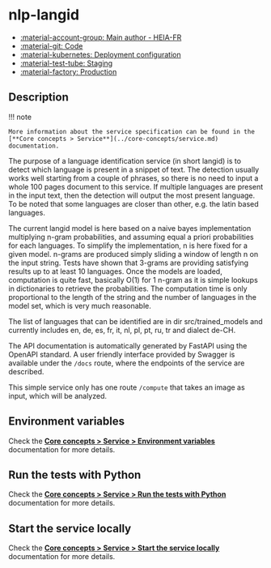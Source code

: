 # nlp-langid

- [:material-account-group: Main author - HEIA-FR](https://www.hes-so.ch/swiss-ai-center/equipe)
- [:material-git: Code](https://github.com/swiss-ai-center/nlp-langid-service)
- [:material-kubernetes: Deployment configuration](https://github.com/swiss-ai-center/nlp-langid-service/tree/main/model-serving/kubernetes)
- [:material-test-tube: Staging](https://langid-swiss-ai-center.kube-ext.isc.heia-fr.ch)
- [:material-factory: Production](https://langid-service.swiss-ai-center.ch)

## Description

!!! note

    More information about the service specification can be found in the
    [**Core concepts > Service**](../core-concepts/service.md) documentation.

The purpose of a language identification service (in short langid) is to detect
which language is present in a snippet of text. The detection usually works well
starting from a couple of phrases, so there is no need to input a whole 100
pages document to this service. If multiple languages are present in the input
text, then the detection will output the most present language. To be noted that
some languages are closer than other, e.g. the latin based languages.

The current langid model is here based on a naive bayes implementation
multiplying n-gram probabilities, and assuming equal a priori probabilities for
each languages. To simplify the implementation, n is here fixed for a given
model. n-grams are produced simply sliding a window of length n on the input
string. Tests have shown that 3-grams are providing satisfying results up to at
least 10 languages. Once the models are loaded, computation is quite fast,
basically O(1) for 1 n-gram as it is simple lookups in dictionaries to retrieve
the probabilities. The computation time is only proportional to the length of
the string and the number of languages in the model set, which is very much
reasonable.

The list of languages that can be identified are in dir src/trained_models and
currently includes en, de, es, fr, it, nl, pl, pt, ru, tr and dialect de-CH.

The API documentation is automatically generated by FastAPI using the OpenAPI
standard. A user friendly interface provided by Swagger is available under the
`/docs` route, where the endpoints of the service are described.

This simple service only has one route `/compute` that takes an image as input,
which will be analyzed.

## Environment variables

Check the
[**Core concepts > Service > Environment variables**](../core-concepts/service.md#environment-variables)
documentation for more details.

## Run the tests with Python

Check the
[**Core concepts > Service > Run the tests with Python**](../core-concepts/service.md#run-the-tests-with-python)
documentation for more details.

## Start the service locally

Check the
[**Core concepts > Service > Start the service locally**](../core-concepts/service.md#start-the-service-locally)
documentation for more details.
